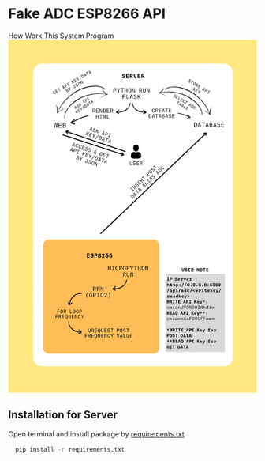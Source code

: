 # Fake ADC ESP8266 API

How Work This System Program
![image](https://github.com/administrator2992/adc_esp8266/blob/dev/flowchart.png)

## Installation for Server

Open terminal and install package by [requirements.txt](https://github.com/administrator2992/adc_esp8266/blob/dev/requirements.txt)

```bash
  pip install -r requirements.txt
```
